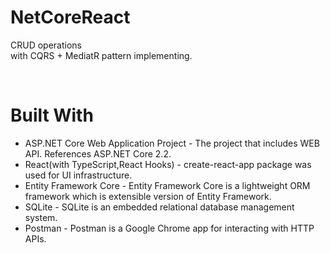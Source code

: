 # NetCoreReact
CRUD operations<br>
with CQRS + MediatR pattern implementing. <br>
<p>&nbsp;</p>

# Built With
<ul>
<li>ASP.NET Core Web Application Project - The project that includes WEB API. References ASP.NET Core 2.2. </li>
 <li>React(with TypeScript,React Hooks) - create-react-app package was used for UI infrastructure.</li> 
<li>Entity Framework Core - Entity Framework Core is a lightweight ORM framework which is extensible version of Entity Framework.</li>
<li>SQLite - SQLite is an embedded relational database management system.</li>
<li>Postman - Postman is a Google Chrome app for interacting with HTTP APIs.</li>
</ul>
